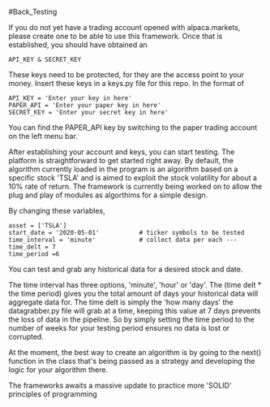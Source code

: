 #Back_Testing

If you do not yet have a trading account opened with alpaca.markets, please create one to be able to use this framework.
Once that is established, you should have obtained an

    API_KEY & SECRET_KEY
    
These keys need to be protected, for they are the access point to your money. Insert these keys 
in a keys.py file for this repo. In the format of

    API_KEY = 'Enter your key in here'
    PAPER_API = 'Enter your paper key in here'
    SECRET_KEY = 'Enter your secret key in here'
    
You can find the PAPER_API key by switching to the paper trading account on the left menu bar.

After establishing your account and keys, you can start testing. The platform is straightforward to get started right away. By default, the algorithm currently loaded in the program is an algorithm based on a specific stock 'TSLA' and is aimed to exploit the stock volatility for about a 10% rate of return.
The framework is currently being worked on to allow the plug and play of modules as algorthims for a simple design.

By changing these variables,

    asset = ['TSLA']
    start_date = '2020-05-01'           # ticker symbols to be tested
    time_interval = 'minute'            # collect data per each ---
    time_delt = 7
    time_period =6 
    
You can test and grab any historical data for a desired stock and date.

The time interval has three options, 'minute', 'hour' or 'day'.
The (time delt * the time period)  gives you the total amount of days your historical data will aggregate data for.
The time delt is simply the 'how many days' the datagrabber.py file will grab at a time, keeping this value at 7 days prevents the loss of data in the pipeline. So by simply setting the time period to the number of weeks for your testing period ensures no data is lost or corrupted. 

At the moment, the best way to create an algorithm is by going to the next() function in the class that's being passed as a strategy and developing the logic for your algorithm there.

The frameworks awaits a massive update to practice more 'SOLID' principles of programming



